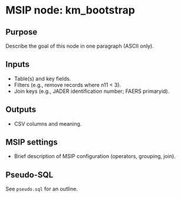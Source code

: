 # MSIP node: km_bootstrap

## Purpose
Describe the goal of this node in one paragraph (ASCII only).

## Inputs
- Table(s) and key fields.
- Filters (e.g., remove records where n11 < 3).
- Join keys (e.g., JADER identification number; FAERS primaryid).

## Outputs
- CSV columns and meaning.

## MSIP settings
- Brief description of MSIP configuration (operators, grouping, join).

## Pseudo-SQL
See `pseudo.sql` for an outline.
